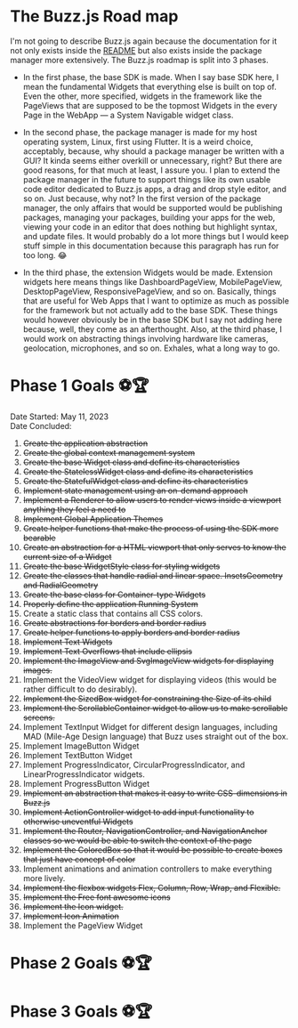 # The Buzz.js Road map
I'm not going to describe Buzz.js again because the documentation for it not only exists inside the [README](./README.md) but also 
exists inside the package manager more extensively. The Buzz.js roadmap is split into 3 phases.

-	In the first phase, the base SDK is made. When I say base SDK here, I mean the fundamental Widgets that everything else is built
on top of. Even the other, more specified, widgets in the framework like the PageViews that are supposed to be the topmost Widgets in
the every Page in the WebApp — a System Navigable widget class. 

- 	In the second phase, the package manager is made for my host operating system, Linux, first using Flutter. It is a weird choice,
acceptably, because, why should a package manager be written with a GUI? It kinda seems either overkill or unnecessary, right? But
there are good reasons, for that much at least, I assure you. I plan to extend the package manager in the future to support things like
its own usable code editor dedicated to Buzz.js apps, a drag and drop style editor, and so on. Just because, why not? In the first
version of the package manager, the only affairs that would be supported would be publishing packages, managing your packages, building
your apps for the web, viewing your code in an editor that does nothing but highlight syntax, and update files. It would probably do
a lot more things but I would keep stuff simple in this documentation because this paragraph has run for too long. :joy:

-	In the third phase, the extension Widgets would be made. Extension widgets here means things like DashboardPageView, MobilePageView,
DesktopPageView, ResponsivePageView, and so on. Basically, things that are useful for Web Apps that I want to optimize as much as 
possible for the framework but not actually add to the base SDK. These things would however obviously be in the base SDK but I say not
adding here because, well, they come as an afterthought. Also, at the third phase, I would work on abstracting things involving hardware
like cameras, geolocation, microphones, and so on. Exhales, what a long way to go. 

# Phase 1 Goals :soccer::trophy:
Date Started:	May 11, 2023 <br>
Date Concluded:	
01. ~~Create the application abstraction~~
02. ~~Create the global context management system~~
03. ~~Create the base Widget class and define its characteristics~~
04. ~~Create the StatelessWidget class and define its characteristics~~
05. ~~Create the StatefulWidget class and define its characteristics~~
06. ~~Implement state management using an on-demand approach~~
07. ~~Implement a Renderer to allow users to render views inside a viewport anything they feel a need to~~
08. ~~Implement Global Application Themes~~
09. ~~Create helper functions that make the process of using the SDK more bearable~~
10. ~~Create an abstraction for a HTML viewport that only serves to know the current size of a Widget~~
11. ~~Create the base WidgetStyle class for styling widgets~~
12. ~~Create the classes that handle radial and linear space. InsetsGeometry and RadialGeometry~~
13. ~~Create the base class for Container-type Widgets~~
14. ~~Properly define the application Running System~~
15. Create a static class that contains all CSS colors.
16. ~~Create abstractions for borders and border radius~~
17. ~~Create helper functions to apply borders and border radius~~
18. ~~Implement Text Widgets~~
19. ~~Implement Text Overflows that include ellipsis~~
20. ~~Implement the ImageView and SvgImageView widgets for displaying images.~~
21. Implement the VideoView widget for displaying videos (this would be rather difficult to do desirably).
22. ~~Implement the SizedBox widget for constraining the Size of its child~~
23. ~~Implement the ScrollableContainer widget to allow us to make scrollable screens.~~
24. Implement TextInput Widget for different design languages, including MAD (Mile-Age Design language) that Buzz uses straight out of the box.
25. Implement ImageButton Widget
26. Implement TextButton Widget
27. Implement ProgressIndicator, CircularProgressIndicator, and LinearProgressIndicator widgets.
28. Implement ProgressButton Widget
29. ~~Implement an abstraction that makes it easy to write CSS-dimensions in Buzz.js~~
30. ~~Implement ActionController widget to add input functionality to otherwise uneventful Widgets~~
31. ~~Implement the Router, NavigationController, and NavigationAnchor classes so we would be able to switch the context of the page~~
32. ~~Implement the ColoredBox so that it would be possible to create boxes that just have concept of color~~
33. Implement animations and animation controllers to make everything more lively.
34. ~~Implement the flexbox widgets Flex, Column, Row, Wrap, and Flexible.~~
35. ~~Implement the Free font awesome icons~~
36. ~~Implement the Icon widget.~~
37. ~~Implement Icon Animation~~
38. Implement the PageView Widget

# Phase 2 Goals :soccer::trophy:


# Phase 3 Goals :soccer::trophy:
